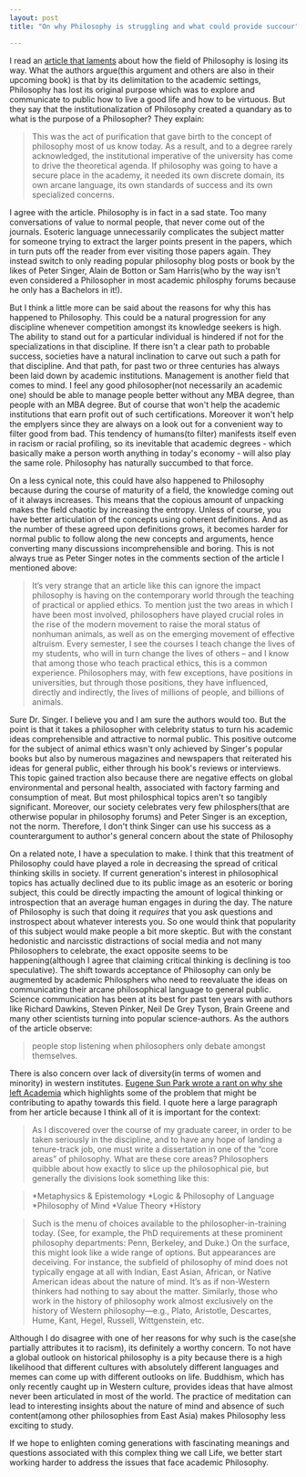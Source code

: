 ```yaml
---
layout: post
title: "On why Philosophy is struggling and what could provide succour"

---
```


I read an [article that laments](http://mobile.nytimes.com/blogs/opinionator/2016/01/11/when-philosophy-lost-its-way/) about how the field of Philosophy is losing its way. What the authors argue(this argument and others are also in their upcoming book) is that by its delimitation to the academic settings, Philosophy has lost its original purpose which was to explore and communicate to public how to live a good life and how to be virtuous. But they say that the institutionalization of Philosophy created a quandary as to what is the purpose of a Philosopher? They explain:

>This was the act of purification that gave birth to the concept of philosophy most of us know today. As a result, and to a degree rarely acknowledged, the institutional imperative of the university has come to drive the theoretical agenda. If philosophy was going to have a secure place in the academy, it needed its own discrete domain, its own arcane language, its own standards of success and its own specialized concerns.

I agree with the article. Philosophy is in fact in a sad state. Too many conversations of value to normal people, that never come out of the journals. Esoteric language unnecessarily complicates the subject matter for someone trying to extract the larger points present in the papers, which in turn puts off the reader from ever visiting those papers again. They instead switch to only reading popular philosophy blog posts or book by the likes of Peter Singer, Alain de Botton or Sam Harris(who by the way isn't even considered a Philosopher in most academic philosphy forums because he only has a Bachelors in it!). 

But I think a little more can be said about the reasons for why this has happened to Philosophy. This could be a natural progression for any discipline whenever competition amongst its knowledge seekers is high. The ability to stand out for a particular individual is hindered if not for the specializations in that discipline. If there isn't a clear path to probable success, societies have a natural inclination to carve out such a path for that discipline. And that path, for past two or three centuries has always been laid down by academic institutions.  Management is another field that comes to mind. I feel any good philosopher(not necessarily an academic one) should be able to manage people better without any MBA degree, than people with an MBA degree. But of course that won't help the academic institutions that earn profit out of such certifications. Moreover it won't help the emplyers since they are always on a look out for a convenient way to filter good from bad. This tendency of humans(to filter) manifests itself even in racism or racial profiling, so its inevitable that academic degrees - which basically make a person worth anything in today's economy - will also play the same role. Philosophy has naturally succumbed to that force.  

On a less cynical note, this could have also happened to Philosophy because during the course of maturity of a field, the knowledge coming out of it always increases. This means that the copious amount of unpacking makes the field chaotic by increasing the entropy. Unless of course, you have better articulation of the concepts using coherent definitions. And as the number of these agreed upon definitions grows, it becomes harder for normal public to follow along the new concepts and arguments, hence converting many discussions incomprehensible and boring. This is not always true as Peter Singer notes in the comments section of the article I mentioned above:

>It’s very strange that an article like this can ignore the impact philosophy is having on the contemporary world through the teaching of practical or applied ethics. To mention just the two areas in which I have been most involved, philosophers have played crucial roles in the rise of the modern movement to raise the moral status of nonhuman animals, as well as on the emerging movement of effective altruism. Every semester, I see the courses I teach change the lives of my students, who will in turn change the lives of others – and I know that among those who teach practical ethics, this is a common experience. Philosophers may, with few exceptions, have positions in universities, but through those positions, they have influenced, directly and indirectly, the lives of millions of people, and billions of animals. 

Sure Dr. Singer. I believe you and I am sure the authors would too. But the point is that it takes a philosopher with celebrity status to turn his academic ideas comprehensible and attractive to normal public. This positive outcome for the subject of animal ethics wasn't only achieved by Singer's popular books but also by numerous magazines and newspapers that reiterated his ideas for general public, either through his book's reviews or interviews. This topic gained traction also because there are negative effects on global environmental and personal health, associated with factory farming and consumption of meat. But most philosphical topics aren't so tangibly significant. Moreover, our society celebrates very few philosphers(that are otherwise popular in philosophy forums) and Peter Singer is an exception, not the norm. Therefore, I don't think Singer can use his success as a counterargument to author's general concern about the state of Philosophy 

On a related note, I have a speculation to make. I think that this treatment of Philosophy could have played a role in decreasing the spread of critical thinking skills in society. If current generation's interest in philosophical topics has actually declined due to its public image as an esoteric or boring subject, this could be directly impacting the amount of logical thinking or introspection that an average human engages in during the day. The nature of Philosophy is such that doing it <em>requires</em> that you ask questions and instrospect about whatever interests you. So one would think that popularity of this subject would make people a bit more skeptic. But with the constant hedonistic and narcisstic distractions of social media and not many Philosophers to celebrate, the exact opposite seems to be happening(although I agree that claiming critical thinking is declining is too speculative). The shift towards acceptance of Philosophy can only be augmented by academic Philosphers who need to reevaluate the ideas on communicating their arcane philosophical language to general public. Science communication has been at its best for past ten years with authors like Richard Dawkins, Steven Pinker, Neil De Grey Tyson, Brain Greene and many other scientists turning into popular science-authors. As the authors of the article observe:

>people stop listening when philosophers only debate amongst themselves.


There is also concern over lack of diversity(in terms of women and minority) in western institutes. [Eugene Sun Park wrote a rant on why she left Academia](http://read.hipporeads.com/why-i-left-academia-philosophys-homogeneity-needs-rethinking/) which highlights some of the problem that might be contributing to apathy towards this field. I quote here a large paragraph from her article because I think all of it is important for the context:

>As I discovered over the course of my graduate career, in order to be taken seriously in the discipline, and to have any hope of landing a tenure-track job, one must write a dissertation in one of the “core areas” of philosophy. What are these core areas? Philosophers quibble about how exactly to slice up the philosophical pie, but generally the divisions look something like this:

>*Metaphysics & Epistemology
*Logic & Philosophy of Language
*Philosophy of Mind
*Value Theory
*History

>Such is the menu of choices available to the philosopher-in-training today. (See, for example, the PhD requirements at these prominent philosophy departments: Penn, Berkeley, and Duke.) On the surface, this might look like a wide range of options. But appearances are deceiving. For instance, the subfield of philosophy of mind does not typically engage at all with Indian, East Asian, African, or Native American ideas about the nature of mind. It’s as if non-Western thinkers had nothing to say about the matter. Similarly, those who work in the history of philosophy work almost exclusively on the history of Western philosophy—e.g., Plato, Aristotle, Descartes, Hume, Kant, Hegel, Russell, Wittgenstein, etc.

Although I do disagree with one of her reasons for why such is the case(she partially attributes it to racism), its definitely a worthy concern. To not have a global outlook on historical philosophy is a pity because there is a high likelihood that different cultures with absolutely different languages and memes can come up with different outlooks on life. Buddhism, which has only recently caught up in Western culture, provides ideas that have almost never been articulated in most of the world. The practice of meditation can lead to interesting insights about the nature of mind and absence of such content(among other philosophies from East Asia) makes Philosophy less exciting to study. 

If we hope to enlighten coming generations with fascinating meanings and questions associated with this complex thing we call Life, we better start working harder to address the issues that face academic Philosophy. 

